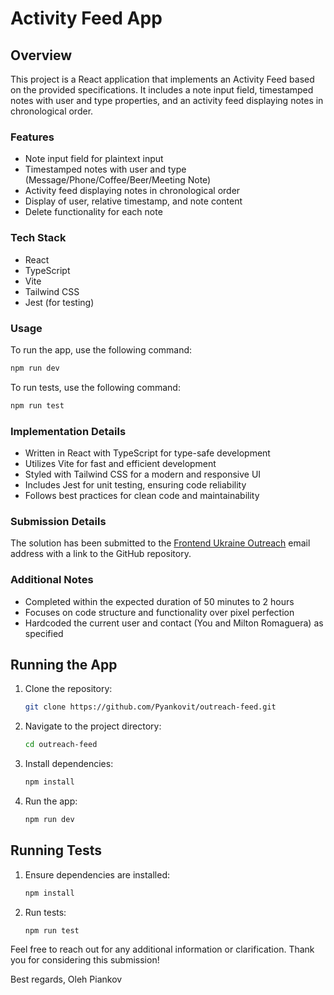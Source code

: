# Activity Feed App


## Overview

This project is a React application that implements an Activity Feed based on the provided specifications. It includes a note input field, timestamped notes with user and type properties, and an activity feed displaying notes in chronological order.

### Features

- Note input field for plaintext input
- Timestamped notes with user and type (Message/Phone/Coffee/Beer/Meeting Note)
- Activity feed displaying notes in chronological order
- Display of user, relative timestamp, and note content
- Delete functionality for each note

### Tech Stack

- React
- TypeScript
- Vite
- Tailwind CSS
- Jest (for testing)

### Usage

To run the app, use the following command:

```bash
npm run dev
```

To run tests, use the following command:

```bash
npm run test
```

### Implementation Details

- Written in React with TypeScript for type-safe development
- Utilizes Vite for fast and efficient development
- Styled with Tailwind CSS for a modern and responsive UI
- Includes Jest for unit testing, ensuring code reliability
- Follows best practices for clean code and maintainability

### Submission Details

The solution has been submitted to the [Frontend Ukraine Outreach](mailto:frontend-ukraine@outreach.io) email address with a link to the GitHub repository.

### Additional Notes

- Completed within the expected duration of 50 minutes to 2 hours
- Focuses on code structure and functionality over pixel perfection
- Hardcoded the current user and contact (You and Milton Romaguera) as specified

## Running the App

1. Clone the repository:

   ```bash
   git clone https://github.com/Pyankovit/outreach-feed.git
   ```

2. Navigate to the project directory:

   ```bash
   cd outreach-feed
   ```

3. Install dependencies:

   ```bash
   npm install
   ```

4. Run the app:

   ```bash
   npm run dev
   ```

## Running Tests

1. Ensure dependencies are installed:

   ```bash
   npm install
   ```

2. Run tests:

   ```bash
   npm run test
   ```

Feel free to reach out for any additional information or clarification. Thank you for considering this submission!

Best regards,
Oleh Piankov
